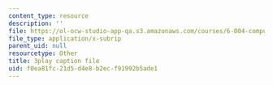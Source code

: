 ```yaml
---
content_type: resource
description: ''
file: https://ol-ocw-studio-app-qa.s3.amazonaws.com/courses/6-004-computation-structures-spring-2017/f0ea81fc21d5d4e8b2ecf91992b5ade1_2IQxigpPMns.srt
file_type: application/x-subrip
parent_uid: null
resourcetype: Other
title: 3play caption file
uid: f0ea81fc-21d5-d4e8-b2ec-f91992b5ade1
---
```

